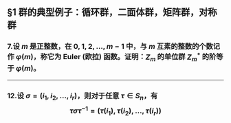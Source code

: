 
## §1 群的典型例子：循环群，二面体群，矩阵群，对称群

### 7.设 $m$ 是正整数，在 $0, 1, 2, \dots, m-1$ 中，与 $m$ 互素的整数的个数记作 $\varphi(m)$，称它为 Euler (欧拉) 函数。证明：$Z_m$ 的单位群 $Z_m^*$ 的阶等于 $\varphi(m)$。

---

### 12.设 $\sigma = (i_1, i_2, \dots, i_r)$，则对于任意 $\tau \in S_n$，有$$\tau \sigma \tau^{-1} = (\tau(i_1), \tau(i_2), \dots, \tau(i_r))$$   <a id="1.1.12"></a> 

